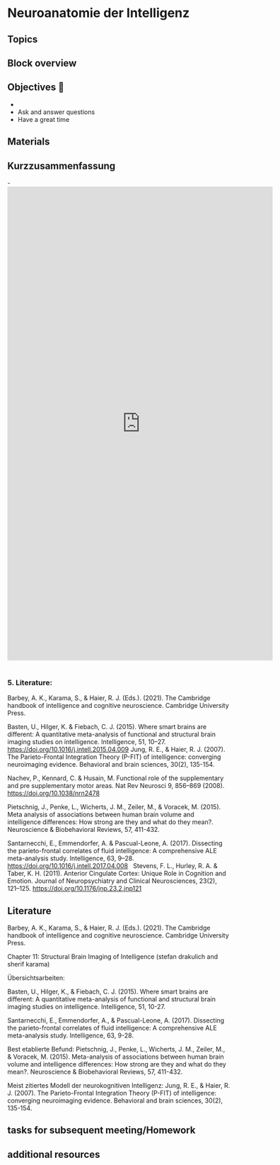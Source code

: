 # Neuroanatomie der Intelligenz



## Topics 


## Block overview


## Objectives 📍

- 
- Ask and answer questions
- Have a great time


## Materials

## Kurzzusammenfassung

-<iframe src="https://docs.google.com/document/d/1c6bnrg9h2eZEMhCeCzdoPuMh4j8jN8U2/edit?usp=sharing&ouid=108122900663902144880&rtpof=true&sd=true" frameborder="0" width="600" height="1070" allowfullscreen="true" mozallowfullscreen="true" webkitallowfullscreen="true"></iframe>
 
### 5. Literature:
Barbey, A. K., Karama, S., & Haier, R. J. (Eds.). (2021). The Cambridge handbook of intelligence and cognitive neuroscience. Cambridge University Press.

Basten, U., Hilger, K. & Fiebach, C. J. (2015). Where smart brains are different: A quantitative meta-analysis of functional and structural brain imaging studies on intelligence. Intelligence, 51, 10–27. https://doi.org/10.1016/j.intell.2015.04.009
Jung, R. E., & Haier, R. J. (2007). The Parieto-Frontal Integration Theory (P-FIT) of  intelligence: converging neuroimaging evidence. Behavioral and brain sciences, 30(2), 135-154.

Nachev, P., Kennard, C. & Husain, M. Functional role of the supplementary and pre supplementary motor areas. Nat Rev Neurosci 9, 856–869 (2008). https://doi.org/10.1038/nrn2478

Pietschnig, J., Penke, L., Wicherts, J. M., Zeiler, M., & Voracek, M. (2015). Meta analysis of associations between human brain volume and intelligence differences: How strong are they and what do they mean?. Neuroscience & Biobehavioral Reviews, 57, 411-432.

Santarnecchi, E., Emmendorfer, A. & Pascual-Leone, A. (2017). Dissecting the parieto-frontal correlates of fluid intelligence: A comprehensive ALE meta-analysis study. Intelligence, 63, 9–28. https://doi.org/10.1016/j.intell.2017.04.008
 
Stevens, F. L., Hurley, R. A. & Taber, K. H. (2011). Anterior Cingulate Cortex: Unique Role in Cognition and Emotion. Journal of Neuropsychiatry and Clinical Neurosciences, 23(2), 121–125. https://doi.org/10.1176/jnp.23.2.jnp121
 



## Literature

Barbey, A. K., Karama, S., & Haier, R. J. (Eds.). (2021). The Cambridge handbook of intelligence and cognitive neuroscience. Cambridge University Press.

Chapter 11: Structural Brain Imaging of Intelligence (stefan drakulich and sherif karama)

Übersichtsarbeiten:

Basten, U., Hilger, K., & Fiebach, C. J. (2015). Where smart brains are different: A quantitative meta-analysis of functional and structural brain imaging studies on intelligence. Intelligence, 51, 10-27.

Santarnecchi, E., Emmendorfer, A., & Pascual-Leone, A. (2017). Dissecting the parieto-frontal correlates of fluid intelligence: A comprehensive ALE meta-analysis study. Intelligence, 63, 9-28.


Best etablierte Befund:
Pietschnig, J., Penke, L., Wicherts, J. M., Zeiler, M., & Voracek, M. (2015). Meta-analysis of associations between human brain volume and intelligence differences: How strong are they and what do they mean?. Neuroscience & Biobehavioral Reviews, 57, 411-432.

Meist zitiertes Modell der neurokognitiven Intelligenz:
Jung, R. E., & Haier, R. J. (2007). The Parieto-Frontal Integration Theory (P-FIT) of intelligence: converging neuroimaging evidence. Behavioral and brain sciences, 30(2), 135-154.




## tasks for subsequent meeting/Homework


## additional resources

